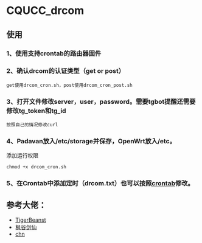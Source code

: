 # CQUCC_drcom

## 使用
### 1、使用支持crontab的路由器固件

### 2、确认drcom的认证类型（get or post）
    get使用drcom_cron.sh，post使用drcom_cron_post.sh
### 3、打开文件修改server，user，password。需要tgbot提醒还需要修改tg_token和tg_id
    按照自己的情况修改curl
### 4、Padavan放入/etc/storage并保存，OpenWrt放入/etc。
  添加运行权限
  
    chmod +x drcom_cron.sh
### 5、在Crontab中添加定时（drcom.txt）也可以按照[crontab](crontab.guru)修改。




## 参考大佬：

* [TigerBeanst](https://jakting.com/archives/drcom-autologin-padavan-tgbot.html)
* [枫谷剑仙](https://www.right.com.cn/forum/thread-249325-1-1.html)
* [chn](https://catalog.chn.moe/)
